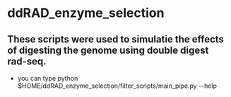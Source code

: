 # ddRAD_enzyme_selection
## These scripts were used to simulatie the effects of digesting the genome using double digest rad-seq.
* you can type python $HOME/ddRAD_enzyme_selection/filter_scripts/main_pipe.py --help

